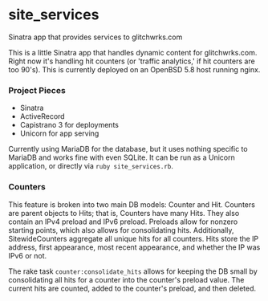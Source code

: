 # site_services
Sinatra app that provides services to glitchwrks.com

This is a little Sinatra app that handles dynamic content for glitchwrks.com. Right now it's handling hit counters (or 'traffic analytics,' if hit counters are too 90's). This is currently deployed on an OpenBSD 5.8 host running nginx.

### Project Pieces

- Sinatra
- ActiveRecord
- Capistrano 3 for deployments
- Unicorn for app serving

Currently using MariaDB for the database, but it uses nothing specific to MariaDB and works fine with even SQLite. It can be run as a Unicorn application, or directly via `ruby site_services.rb`.

### Counters

This feature is broken into two main DB models: Counter and Hit. Counters are parent objects to Hits; that is, Counters have many Hits. They also contain an IPv4 preload and IPv6 preload. Preloads allow for nonzero starting points, which also allows for consolidating hits. Additionally, SitewideCounters aggregate all unique hits for all counters. Hits store the IP address, first appearance, most recent appearance, and whether the IP was IPv6 or not.

The rake task `counter:consolidate_hits` allows for keeping the DB small by consolidating all hits for a counter into the counter's preload value. The current hits are counted, added to the counter's preload, and then deleted. 